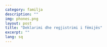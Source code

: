 ```yaml
---
category: familja
description: ""
img: phones.png
layout: post
title: "Deklarimi dhe regjistrimi i fëmijës"
excerpt: ""
lang: sq
---
```

